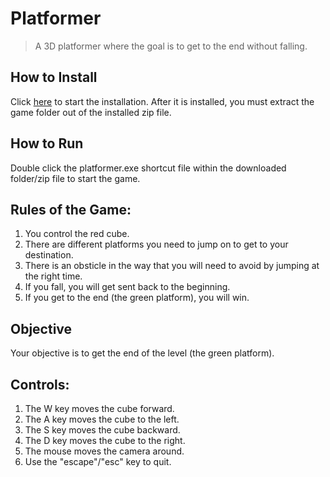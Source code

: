 # Platformer
>A 3D platformer where the goal is to get to the end without falling.

## How to Install
Click [here](https://github.com/Kazmania21/Portfolio/raw/master/Timeline/7%20-%20Junior%20Year%20(Fall%202023)/platformer.zip) to start the installation. After it is installed, you must extract the game folder out of the installed zip file.

## How to Run
Double click the platformer.exe shortcut file within the downloaded folder/zip file to start the game.

## Rules of the Game:
1. You control the red cube.
2. There are different platforms you need to jump on to get to your destination.
3. There is an obsticle in the way that you will need to avoid by jumping at the right time.
4. If you fall, you will get sent back to the beginning.
5. If you get to the end (the green platform), you will win.

## Objective
Your objective is to get the end of the level (the green platform).

## Controls:
1. The W key moves the cube forward.
2. The A key moves the cube to the left.
3. The S key moves the cube backward.
4. The D key moves the cube to the right.
5. The mouse moves the camera around.
6. Use the "escape"/"esc" key to quit.